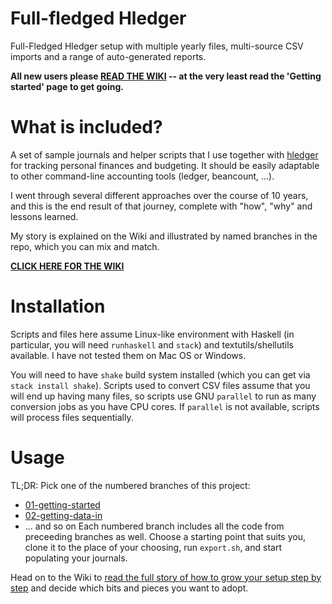 # Full-fledged Hledger

Full-Fledged Hledger setup with multiple yearly files, multi-source CSV imports and a range of auto-generated reports. 

**All new users please [READ THE WIKI](https://github.com/adept/full-fledged-hledger/wiki) -- at the very least read the 'Getting started' page to get going.**

# What is included?

A set of sample journals and helper scripts that I use together with [hledger](http://hledger.org) for tracking personal finances
and budgeting. It should be easily adaptable to other command-line accounting tools (ledger, beancount, ...).

I went through several different approaches over the course of 10 years, and this is the end result of that journey, complete with "how", "why" and lessons learned. 

My story is explained on the Wiki and illustrated by named branches in the repo, which you can mix and match. 

**[CLICK HERE FOR THE WIKI](https://github.com/adept/full-fledged-hledger/wiki)**

# Installation

Scripts and files here assume Linux-like environment with Haskell (in particular, you will need `runhaskell` and `stack`) and textutils/shellutils available. I have not tested them on Mac OS or Windows.

You will need to have `shake` build system installed (which you can get via `stack install shake`). Scripts used to convert CSV files assume that you will end up having many files, so scripts use GNU `parallel` to run as many conversion jobs as you have CPU cores. If `parallel` is not available, scripts will process files sequentially.

# Usage

TL;DR: Pick one of the numbered branches of this project:
* [01-getting-started](../../tree/01-getting-started)
* [02-getting-data-in](../../tree/02-getting-data-in)
* ... and so on
Each numbered branch includes all the code from preceeding branches as well. Choose a starting point that suits you, clone it to the place of your choosing, run `export.sh`, and start populating your journals. 

Head on to the Wiki to [read the full story of how to grow your setup step by step](https://github.com/adept/full-fledged-hledger/wiki) and decide which bits and pieces you want to adopt.
